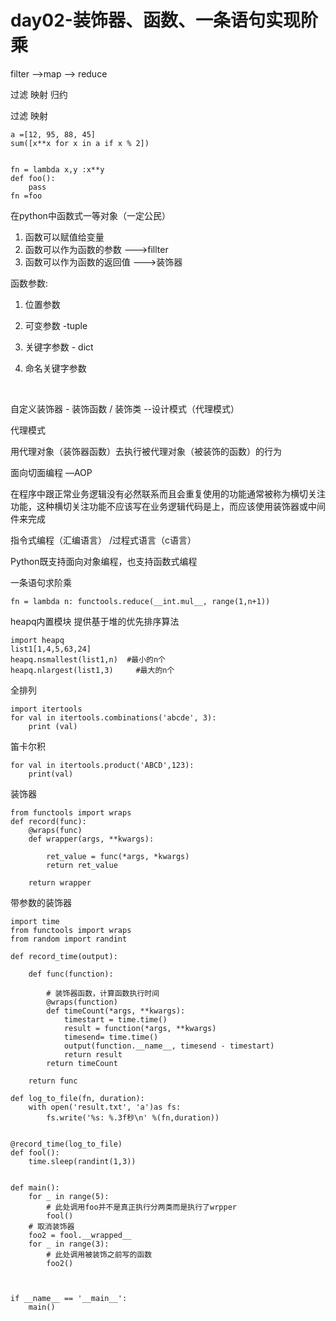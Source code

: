 # day02-装饰器、函数、一条语句实现阶乘

filter -->map -->  reduce

过滤       映射       归约

过滤      映射     

```
a =[12, 95, 88, 45]
sum([x**x for x in a if x % 2]) 


fn = lambda x,y :x**y
def foo():
	pass
fn =foo
```

在python中函数式一等对象（一定公民）

1. 函数可以赋值给变量
2. 函数可以作为函数的参数   --->fillter
3. 函数可以作为函数的返回值 --->装饰器

函数参数:

1. 位置参数

2. 可变参数 -tuple

3. 关键字参数 - dict

4. 命名关键字参数

   ​

自定义装饰器 - 装饰函数 / 装饰类  --设计模式（代理模式）

代理模式

用代理对象（装饰器函数）去执行被代理对象（被装饰的函数）的行为

面向切面编程 —AOP

在程序中跟正常业务逻辑没有必然联系而且会重复使用的功能通常被称为横切关注功能，这种横切关注功能不应该写在业务逻辑代码是上，而应该使用装饰器或中间件来完成



指令式编程（汇编语言） /过程式语言（c语言）

Python既支持面向对象编程，也支持函数式编程



一条语句求阶乘

``` 
fn = lambda n: functools.reduce(__int.mul__, range(1,n+1))
```

heapq内置模块  提供基于堆的优先排序算法

```
import heapq
list1[1,4,5,63,24]
heapq.nsmallest(list1,n)  #最小的n个
heapq.nlargest(list1,3)		#最大的n个

```

全排列

```
import itertools
for val in itertools.combinations('abcde', 3):
	print (val)
```

笛卡尔积

```
for val in itertools.product('ABCD',123):
	print(val)
```

装饰器

```
from functools import wraps
def record(func):
	@wraps(func)
	def wrapper(args, **kwargs):
	
		ret_value = func(*args, *kwargs)
		return ret_value
		
	return wrapper
```

带参数的装饰器

```
import time
from functools import wraps 
from random import randint

def record_time(output):

    def func(function):

        # 装饰器函数，计算函数执行时间
        @wraps(function)
        def timeCount(*args, **kwargs):
            timestart = time.time()
            result = function(*args, **kwargs)
            timesend= time.time()
            output(function.__name__, timesend - timestart) 
            return result
        return timeCount

    return func

def log_to_file(fn, duration):
    with open('result.txt', 'a')as fs:
        fs.write('%s: %.3f秒\n' %(fn,duration))


@record_time(log_to_file)
def fool():
    time.sleep(randint(1,3))


def main():
    for _ in range(5):
        # 此处调用foo并不是真正执行分两类而是执行了wrpper
        fool()
    # 取消装饰器 
    foo2 = fool.__wrapped__
    for _ in range(3):
        # 此处调用被装饰之前写的函数
        foo2()



if __name__ == '__main__':
    main()
```